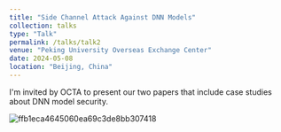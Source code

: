 ```yaml
---
title: "Side Channel Attack Against DNN Models"
collection: talks
type: "Talk"
permalink: /talks/talk2
venue: "Peking University Overseas Exchange Center"
date: 2024-05-08
location: "Beijing, China"
---
```



I'm invited by OCTA to present our two papers that include case studies about DNN model security.

![ffb1eca4645060ea69c3de8bb307418](https://github.com/zhangxin00/zhangxin00.github.io/assets/47495105/e7332d71-0d29-4b34-bad6-3efe16a32426)
